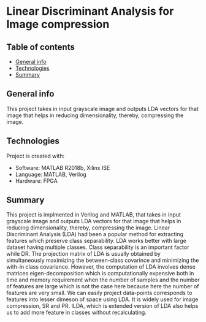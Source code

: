 # Linear Discriminant Analysis for Image compression

## Table of contents
* [General info](#general-info)
* [Technologies](#technologies)
* [Summary](#Summary)

## General info
This project takes in input grayscale image and outputs LDA vectors for that image that helps in reducing dimensionality, thereby, compressing the image.

## Technologies
Project is created with:
* Software: MATLAB R2018b, Xilinx ISE
* Language: MATLAB, Verilog
* Hardware: FPGA

## Summary
This project is implmented in Verilog and MATLAB, that takes in input grayscale image and outputs LDA vectors for that image that helps in reducing dimensionality, thereby, compressing the image. Linear Discriminant Analysis (LDA) had been a popular method for extracting features which preserve class separability. LDA works better with large dataset having multiple classes. Class separability is an important factor while DR. The projection matrix of LDA
is usually obtained by simultaneously maximizing the between-class covarince and minimizing the with-in class covariance. However, the computation of LDA involves dense matrices eigen-decomposition which is
computationally expensive both in time and memory requirement when the number of samples and the number of features are large which is not the case here because here the number of features are very small. We
can easily project data-points corresponds to features into lesser dimeson of space using LDA. It is widely used for image compression, SR and PR. ILDA, which
is extended version of LDA also helps us to add more feature in classes without recalculating.
	
